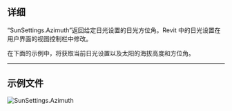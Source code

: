 ## 详细
“SunSettings.Azimuth”返回给定日光设置的日光方位角。Revit 中的日光设置在用户界面的视图控制栏中修改。

在下面的示例中，将获取当前日光设置以及太阳的海拔高度和方位角。
___
## 示例文件

![SunSettings.Azimuth](./Revit.Elements.SunSettings.Azimuth_img.jpg)
